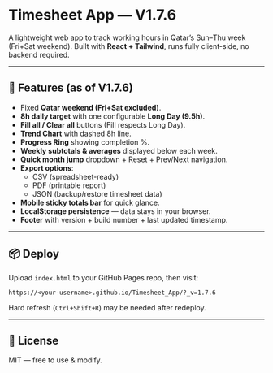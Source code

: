 # Timesheet App — V1.7.6

A lightweight web app to track working hours in Qatar’s Sun–Thu week (Fri+Sat weekend).
Built with **React + Tailwind**, runs fully client-side, no backend required.

---

## 🚀 Features (as of V1.7.6)
- Fixed **Qatar weekend (Fri+Sat excluded)**.
- **8h daily target** with one configurable **Long Day (9.5h)**.
- **Fill all / Clear all** buttons (Fill respects Long Day).
- **Trend Chart** with dashed 8h line.
- **Progress Ring** showing completion %.
- **Weekly subtotals & averages** displayed below each week.
- **Quick month jump** dropdown + Reset + Prev/Next navigation.
- **Export options**:
  - CSV (spreadsheet-ready)
  - PDF (printable report)
  - JSON (backup/restore timesheet data)
- **Mobile sticky totals bar** for quick glance.
- **LocalStorage persistence** — data stays in your browser.
- **Footer** with version + build number + last updated timestamp.

---

## 📦 Deploy
Upload `index.html` to your GitHub Pages repo, then visit:

```
https://<your-username>.github.io/Timesheet_App/?_v=1.7.6
```

Hard refresh (`Ctrl+Shift+R`) may be needed after redeploy.

---

## 📜 License
MIT — free to use & modify.
